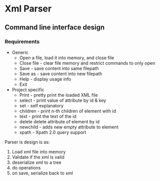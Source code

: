# Xml Parser
## Command line interface design
### Requirements
- Generic
  - Open a file, load it into memory, and close file
  - Close file - clear file memory and restrict commands to only open
  - Save - save content into same filepath
  - Save as - save content into new filepath
  - Help - display usage info
  - Exit
- Project specific
  - Print - pretty print the loaded XML file
  - select <id> <key> - print value of attribute by id & key
  - set <id> <key> <value> - self explanatory
  - children <id> <n> - print n-th children of element with id
  - text <id> - print the text of the id
  - delete <id> <key> delete attribute of element by id
  - newchild <id> - adds new empty attribute to element
  - xpath <id> <XPath> - Xpath 2.0 query support

Parser is design is as:
1. Load xml file into memory
2. Validate if the xml is valid
3. deserialize xml to a tree
4. do operations
5. on save, serialize back to xml